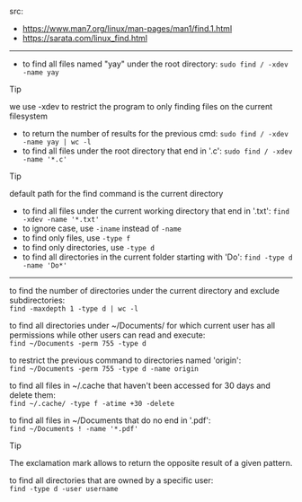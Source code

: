 src: 
- https://www.man7.org/linux/man-pages/man1/find.1.html
- https://sarata.com/linux_find.html

---

- to find all files named "yay" under the root directory: `sudo find / -xdev -name yay`

>[!tip]
>we use -xdev to restrict the program to only finding files on the current filesystem

- to return the number of results for the previous cmd: `sudo find / -xdev -name yay | wc -l`
- to find all files under the root directory that end in '.c': `sudo find / -xdev -name '*.c'`

>[!tip]
>default path for the find command is the current directory

- to find all files under the current working directory that end in '.txt': `find -xdev -name '*.txt'`
- to ignore case, use `-iname` instead of `-name`
- to find only files, use `-type f`
- to find only directories, use `-type d`
- to find all directories in the current folder starting with 'Do': `find -type d -name 'Do*'`

---

to find the number of directories under the current directory and exclude subdirectories:  
`find -maxdepth 1 -type d | wc -l`

to find all directories under ~/Documents/ for which current user has all permissions while other users can read and execute:  
`find ~/Documents -perm 755 -type d`  

to restrict the previous command to directories named 'origin':  
`find ~/Documents -perm 755 -type d -name origin` 

to find all files in ~/.cache that haven't been accessed for 30 days and delete them:  
`find ~/.cache/ -type f -atime +30 -delete`

to find all files in ~/Documents that do no end in '.pdf':  
`find ~/Documents ! -name '*.pdf'`  

>[!tip]
>The exclamation mark allows to return the opposite result of a given pattern.

to find all directories that are owned by a specific user:  
`find -type d -user username`  

